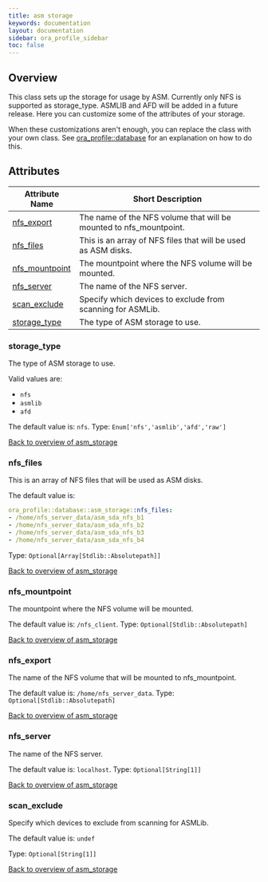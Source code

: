 ```yaml
---
title: asm storage
keywords: documentation
layout: documentation
sidebar: ora_profile_sidebar
toc: false
---
```

## Overview

This class sets up the storage for usage by ASM.
Currently only NFS is supported as storage_type. ASMLIB and AFD will be added in a future release.
Here you can customize some of the attributes of your storage.

When these customizations aren't enough, you can replace the class with your own class. See [ora_profile::database](./database.html) for an explanation on how to do this.




## Attributes



Attribute Name                                | Short Description                                                  |
--------------------------------------------- | ------------------------------------------------------------------ |
[nfs_export](#asm_storage_nfs_export)         | The name of the NFS volume that will be mounted to nfs_mountpoint. |
[nfs_files](#asm_storage_nfs_files)           | This is an array of NFS files that will be used as ASM disks.      |
[nfs_mountpoint](#asm_storage_nfs_mountpoint) | The mountpoint where the NFS volume will be mounted.               |
[nfs_server](#asm_storage_nfs_server)         | The name of the NFS server.                                        |
[scan_exclude](#asm_storage_scan_exclude)     | Specify which devices to exclude from scanning for ASMLib.         |
[storage_type](#asm_storage_storage_type)     | The type of ASM storage to use.                                    |




### storage_type<a name='asm_storage_storage_type'>

The type of ASM storage to use.

Valid values are:
- `nfs`
- `asmlib`
- `afd`

The default value is: `nfs`.
Type: `Enum['nfs','asmlib','afd','raw']`


[Back to overview of asm_storage](#attributes)

### nfs_files<a name='asm_storage_nfs_files'>

This is an array of NFS files that will be used as ASM disks.

The default value is:

```yaml
ora_profile::database::asm_storage::nfs_files:
- /home/nfs_server_data/asm_sda_nfs_b1
- /home/nfs_server_data/asm_sda_nfs_b2
- /home/nfs_server_data/asm_sda_nfs_b3
- /home/nfs_server_data/asm_sda_nfs_b4
```

Type: `Optional[Array[Stdlib::Absolutepath]]`


[Back to overview of asm_storage](#attributes)

### nfs_mountpoint<a name='asm_storage_nfs_mountpoint'>

The mountpoint where the NFS volume will be mounted.

The default value is: `/nfs_client`.
Type: `Optional[Stdlib::Absolutepath]`


[Back to overview of asm_storage](#attributes)

### nfs_export<a name='asm_storage_nfs_export'>

The name of the NFS volume that will be mounted to nfs_mountpoint.

The default value is: `/home/nfs_server_data`.
Type: `Optional[Stdlib::Absolutepath]`


[Back to overview of asm_storage](#attributes)

### nfs_server<a name='asm_storage_nfs_server'>

The name of the NFS server.

The default value is: `localhost`.
Type: `Optional[String[1]]`


[Back to overview of asm_storage](#attributes)

### scan_exclude<a name='asm_storage_scan_exclude'>

Specify which devices to exclude from scanning for ASMLib.

The default value is: `undef`

Type: `Optional[String[1]]`


[Back to overview of asm_storage](#attributes)
